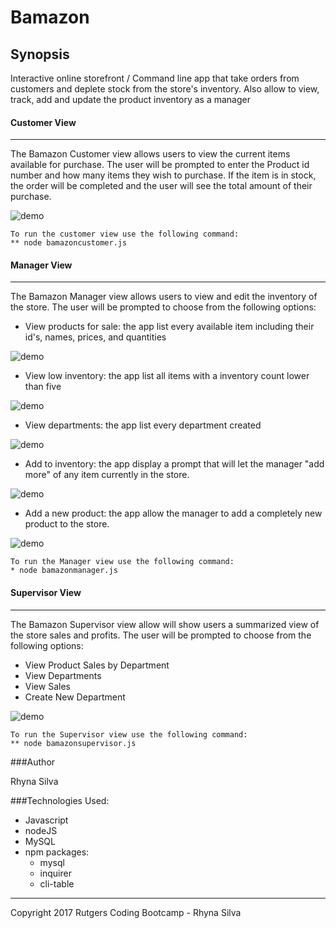 # Bamazon

## Synopsis

Interactive online storefront / Command line app that take orders from customers and deplete stock from the store's inventory. Also allow to view, track, add and update the product inventory as a manager

#### Customer View 
***
The Bamazon Customer view allows users to view the current items available for purchase. The user will be prompted to enter the Product id number and how many items they wish to purchase. If the item is in stock, the order will be completed and the user will see the total amount of their purchase.

![demo](/assets/images/customerView.gif)

```
To run the customer view use the following command:
** node bamazoncustomer.js
```

#### Manager View 
***
The Bamazon Manager view allows users to view and edit the inventory of the store. The user will be prompted to choose from the following options:

* View products for sale:  the app list every available item including their id's, names, prices, and quantities

![demo](/assets/images/managerView1.gif)

* View low inventory: the app list all items with a inventory count lower than five

![demo](/assets/images/managerView2.gif)

* View departments: the app list every department created

![demo](/assets/images/managerView3.gif)

* Add to inventory: the app display a prompt that will let the manager "add more" of any item currently in the store.

![demo](/assets/images/managerView4.gif)

* Add a new product: the app allow the manager to add a completely new product to the store.

![demo](/assets/images/managerView5.gif)

```
To run the Manager view use the following command:
* node bamazonmanager.js
```

#### Supervisor View 
***
The Bamazon Supervisor view allow will show users a summarized view of the store sales and profits. The user will be prompted to choose from the following options:

* View Product Sales by Department
* View Departments
* View Sales
* Create New Department

![demo](/assets/images/supervisorView.gif)

```
To run the Supervisor view use the following command:
** node bamazonsupervisor.js
```

###Author

Rhyna Silva 

###Technologies Used:

* Javascript
* nodeJS
* MySQL
* npm packages:
  *  mysql
  *  inquirer
  *  cli-table


***
Copyright 2017 Rutgers Coding Bootcamp - Rhyna Silva
